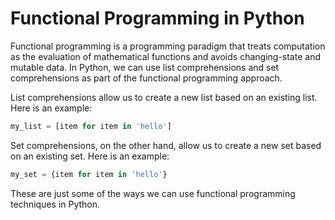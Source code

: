 # Functional Programming in Python

Functional programming is a programming paradigm that treats computation as the evaluation of mathematical functions and avoids changing-state and mutable data. In Python, we can use list comprehensions and set comprehensions as part of the functional programming approach.

List comprehensions allow us to create a new list based on an existing list. Here is an example:

```python
my_list = [item for item in 'hello']
```

Set comprehensions, on the other hand, allow us to create a new set based on an existing set. Here is an example:

```python
my_set = {item for item in 'hello'}
```

These are just some of the ways we can use functional programming techniques in Python.
